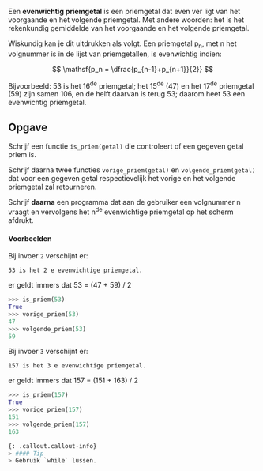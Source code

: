 Een **evenwichtig priemgetal** is een priemgetal dat even ver ligt van het voorgaande en het volgende priemgetal. Met andere woorden: het is het rekenkundig gemiddelde van het voorgaande en het volgende priemgetal.

Wiskundig kan je dit uitdrukken als volgt. Een priemgetal p<sub>n</sub>, met n het volgnummer is in de lijst van priemgetallen, is evenwichtig indien:

$$
\mathsf{p_n = \dfrac{p_{n-1}+p_{n+1}}{2}}
$$

Bijvoorbeeld: 53 is het 16<sup>de</sup> priemgetal; het 15<sup>de</sup> (47) en het 17<sup>de</sup> priemgetal (59) zijn samen 106, en de helft daarvan is terug 53; daarom heet 53 een evenwichtig priemgetal. 

## Opgave

Schrijf een functie `is_priem(getal)` die controleert of een gegeven getal priem is.

Schrijf daarna twee functies `vorige_priem(getal)` en `volgende_priem(getal)` dat voor een gegeven getal respectievelijk het vorige en het volgende priemgetal zal retourneren.

Schrijf **daarna** een programma dat aan de gebruiker een volgnummer n vraagt en vervolgens het n<sup>de</sup> evenwichtige priemgetal op het scherm afdrukt.

#### Voorbeelden

Bij invoer `2` verschijnt er:
```
53 is het 2 e evenwichtige priemgetal.
```
er geldt immers dat 53 = (47 + 59) / 2
```python
>>> is_priem(53)
True
>>> vorige_priem(53)
47
>>> volgende_priem(53)
59
```

Bij invoer `3` verschijnt er:
```
157 is het 3 e evenwichtige priemgetal.
```
er geldt immers dat 157 = (151 + 163) / 2
```python
>>> is_priem(157)
True
>>> vorige_priem(157)
151
>>> volgende_priem(157)
163

{: .callout.callout-info}
> #### Tip
> Gebruik `while` lussen.
